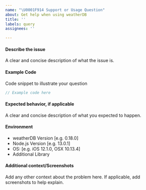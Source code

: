 ```yaml
---
name: "\U0001F914 Support or Usage Question"
about: Get help when using weatherDB
title: ''
labels: query
assignees: ''

---
```


#### Describe the issue
A clear and concise description of what the issue is.

#### Example Code
Code snippet to illustrate your question

```js
// Example code here
```

#### Expected behavior, if applicable
A clear and concise description of what you expected to happen.

#### Environment
 - weatherDB Version [e.g. 0.18.0]
 - Node.js Version [e.g. 13.0.1]
 - OS: [e.g. iOS 12.1.0, OSX 10.13.4]
 - Additional Library

#### Additional context/Screenshots
Add any other context about the problem here. If applicable, add screenshots to help explain.
